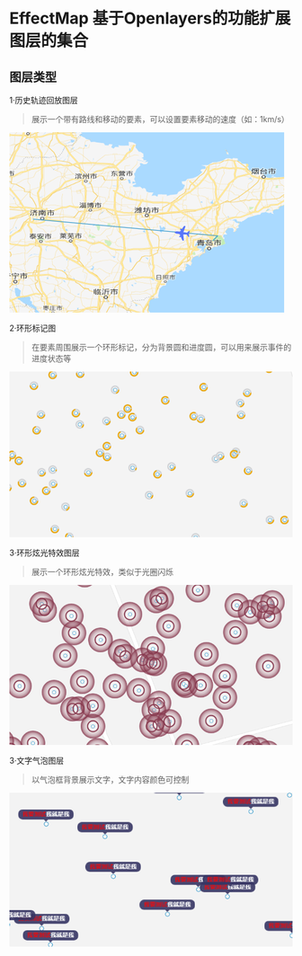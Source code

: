 # EffectMap 基于Openlayers的功能扩展图层的集合
## 图层类型

1·历史轨迹回放图层
>展示一个带有路线和移动的要素，可以设置要素移动的速度（如：1km/s）

![轨迹动画](https://github.com/WongSpark/EffectMap/blob/master/screenshoot/轨迹动画.png)

2·环形标记图
>在要素周围展示一个环形标记，分为背景圆和进度圆，可以用来展示事件的进度状态等

![进度环](https://github.com/WongSpark/EffectMap/blob/master/screenshoot/进度环.png)


3·环形炫光特效图层
>展示一个环形炫光特效，类似于光圈闪烁

![光环动画](https://github.com/WongSpark/EffectMap/blob/master/screenshoot/光环动画.png)

3·文字气泡图层
>以气泡框背景展示文字，文字内容颜色可控制

![文字气泡](https://github.com/WongSpark/EffectMap/blob/master/screenshoot/气泡文字.png)
